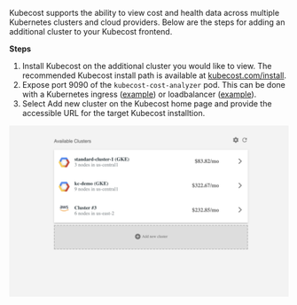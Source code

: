 Kubecost supports the ability to view cost and health data across multiple Kubernetes clusters and cloud providers. 
Below are the steps for adding an additional cluster to your Kubecost frontend.

**Steps**

1. Install Kubecost on the additional cluster you would like to view. The recommended Kubecost install path is available at [kubecost.com/install](http://kubecost.com/install). 
2. Expose port 9090 of the `kubecost-cost-analyzer` pod. This can be done with a Kubernetes ingress ([example](https://github.com/kubecost/docs/blob/e82db0bff942dbb8abf6d74b979b10b121bce705/getting-started.md#basic-auth)) or loadbalancer ([example](https://github.com/kubecost/docs/blob/master/kubecost-lb.yaml)).  
3. Select Add new cluster on the Kubecost home page and provide the accessible URL for the target Kubecost installtion. 

![Add a cluster view](kubecost-index.png)
